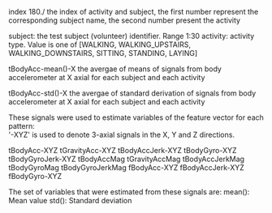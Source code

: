index 180./
  the index of activity and subject, the first number represent the corresponding subject name, the second number present the activity
  
  subject: the test subject (volunteer) identifier. Range 1:30
  activity: activity type. Value is one of [WALKING, WALKING_UPSTAIRS, WALKING_DOWNSTAIRS, SITTING, STANDING, LAYING]


tBodyAcc-mean()-X 
  the avergae of means of signals from body accelerometer at X axial for each subject and each activity 

  
tBodyAcc-std()-X 
   the avergae of standard derivation of signals from body accelerometer at X axial for each subject and each activity 


These signals were used to estimate variables of the feature vector for each pattern:  
'-XYZ' is used to denote 3-axial signals in the X, Y and Z directions.

tBodyAcc-XYZ
tGravityAcc-XYZ
tBodyAccJerk-XYZ
tBodyGyro-XYZ
tBodyGyroJerk-XYZ
tBodyAccMag
tGravityAccMag
tBodyAccJerkMag
tBodyGyroMag
tBodyGyroJerkMag
fBodyAcc-XYZ
fBodyAccJerk-XYZ
fBodyGyro-XYZ  

The set of variables that were estimated from these signals are: 
mean(): Mean value
std(): Standard deviation
